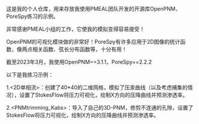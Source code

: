 这是我的个人仓库，用来存放我使用PMEAL团队开发的开源库OpenPNM、PoreSpy练习的示例。

非常感谢PMEAL小组的工作，它使我的模拟变得容易接受！

OpenPNM的可视化模块做的非常好！PoreSpy有许多应用于2D图像的统计函数，像两点相关函数、弦长分布函数等，十分有用！

截至2023年3月，我使用OpenPNM==3.1.1，PoreSpy==2.2.2

以下是我练习示例：

1.<2D单相流>：创建了40*40的二维网格，模拟了压汞曲线（以及考虑捕集的情况），设置了StokesFlow将压力可视化，绘制X方向的压降曲线并预测渗透率。

2.<PNMtrimming_Kabs>：导入了自己的3D-PNM，修剪不连通的孔隙，设置了StokesFlow将压力可视化，绘制X方向的压降曲线并预测渗透率。
